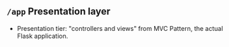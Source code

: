 ## `/app` Presentation layer

- Presentation tier: "controllers and views" from MVC Pattern, the actual Flask application.


